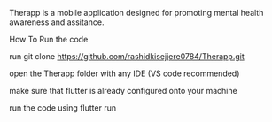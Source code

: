 Therapp is a mobile application designed for promoting mental health awareness and assitance.

How To Run the code 

run git clone https://github.com/rashidkisejjere0784/Therapp.git

open the Therapp folder with any IDE (VS code recommended)

make sure that flutter is already configured onto your machine

run  the code using flutter run
